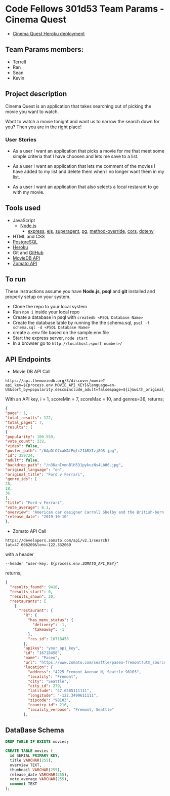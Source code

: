 # Code Fellows 301d53 Team Params - Cinema Quest

- [Cinema Quest Heroku deployment](https://cinema-quest.herokuapp.com/)

## Team Params members:
- Terrell
- Ran
- Sean
- Kevin

## Project description
Cinema Quest is an application that takes searching out of picking the movie you want to watch.  

Want to watch a movie tonight and want us to narrow the search down for you? Then you are in the right place!

### User Stories

* As a user I want an application that picks a movie for me that meet some simple criteria that I have choosen and lets me save to a list.

* As a user I want an application that lets me comment of the movies I have added to my list and delete them when I no longer want them in my list.

* As a user I want an application that also selects a local restarant to go with my movie.

## Tools used
- JavaScript
  - [Node.js](https://nodejs.org/en/)
    - [express](https://www.npmjs.com/package/express), [ejs](https://www.npmjs.com/package/ejs), [superagent](https://www.npmjs.com/package/superagent), [pg](https://www.npmjs.com/package/pg), [method-override](https://www.npmjs.com/package/method-override), [cors](https://www.npmjs.com/package/cors), [dotenv](https://www.npmjs.com/package/dotenv)
- HTML and CSS
- [PostgreSQL](https://www.postgresql.org/)
- [Heroku](https://www.heroku.com/home)
- Git and [GitHub](https://github.com/)
- [MovieDB API](https://developers.themoviedb.org/3/getting-started/introduction)
- [Zomato API](https://developers.zomato.com/api)

## To run
These instructions assume you have **Node.js**, **psql** and **git** installed and properly setup on your system.
- Clone the repo to your local system
- Run `npm i` inside your local repo 
- Create a database in psql with `createdb <PSQL Database Name>`
- Create the database table by running the the schema.sql, `psql -f schema.sql -d <PSQL Database Name>`
- create a .env file based on the sample.env file
- Start the express server, `node start`
- In a browser go to `http://localhost:<port number>/`

## API Endpoints

- Movie DB API Call
```
https://api.themoviedb.org/3/discover/movie?api_key=${process.env.MOVIE_API_KEY}&language=en-US&sort_by=popularity.desc&include_adult=false&page=${i}&with_original_language=en&vote_average.gte=${req.body.scoreMin}&vote_average.lte=${req.body.scoreMax}&vote_count.gte=150&with_genres=genres
```

With an API key, i = 1, scoreMin = 7, scoreMax = 10, and genres=36, returns;

```JSON
{
"page": 1,
"total_results": 122,
"total_pages": 7,
"results": [
{
"popularity": 100.559,
"vote_count": 232,
"video": false,
"poster_path": "/6ApDtO7xaWAfPqfi2IARXIzj8QS.jpg",
"id": 359724,
"adult": false,
"backdrop_path": "/n3UanIvmnBlH531pykuzNs4LbH6.jpg",
"original_language": "en",
"original_title": "Ford v Ferrari",
"genre_ids": [
28,
18,
36
],
"title": "Ford v Ferrari",
"vote_average": 8.1,
"overview": "American car designer Carroll Shelby and the British-born driver Ken Miles work together to battle corporate interference, the laws of physics, and their own personal demons to build a revolutionary race car for Ford Motor Company and take on the dominating race cars of Enzo Ferrari at the 24 Hours of Le Mans in France in 1966.",
"release_date": "2019-10-10"
},
```

- Zomato API Call
```
https://developers.zomato.com/api/v2.1/search?lat=47.606209&lon=-122.332069
```
with a header
```
--header "user-key: ${process.env.ZOMATO_API_KEY}"
```
returns;
```JSON
{
  "results_found": 9418,
  "results_start": 0,
  "results_shown": 20,
  "restaurants": [
    {
      "restaurant": {
        "R": {
          "has_menu_status": {
            "delivery": -1,
            "takeaway": -1
          },
          "res_id": 16718458
        },
        "apikey": "your_api_key",
        "id": "16718458",
        "name": "Paseo",
        "url": "https://www.zomato.com/seattle/paseo-fremont?utm_source=api_basic_user&utm_medium=api&utm_campaign=v2.1",
        "location": {
          "address": "4225 Fremont Avenue N, Seattle 98103",
          "locality": "Fremont",
          "city": "Seattle",
          "city_id": 279,
          "latitude": "47.6585111111",
          "longitude": "-122.3499611111",
          "zipcode": "98103",
          "country_id": 216,
          "locality_verbose": "Fremont, Seattle"
        },
```

## DataBase Schema

```SQL
DROP TABLE IF EXISTS movies;

CREATE TABLE movies (
  id SERIAL PRIMARY KEY,
  title VARCHAR(255),
  overview TEXT,
  thumbnail VARCHAR(255),
  release_date VARCHAR(255),
  vote_average VARCHAR(255),
  comment TEXT
);
```